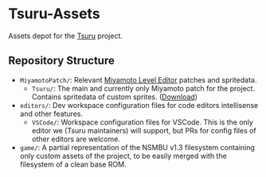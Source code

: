 # Tsuru-Assets
Assets depot for the [Tsuru](https://github.com/Luminyx1/Tsuru-Dev) project.

## Repository Structure
- `MiyamotoPatch/`: Relevant [Miyamoto Level Editor](https://github.com/aboood40091/Miyamoto) patches and spritedata.
  - `Tsuru/`: The main and currently only Miyamoto patch for the project. Contains spritedata of custom sprites. ([Download](https://github.com/Luminyx1/Tsuru-Assets/releases/tag/latest-miyamoto-patch))
- `editors/`: Dev workspace configuration files for code editors intellisense and other features.
  - `VSCode/`: Workspace configuration files for VSCode. This is the only editor we (Tsuru maintainers) will support, but PRs for config files of other editors are welcome.
- `game/`: A partial representation of the NSMBU v1.3 filesystem containing only custom assets of the project, to be easily merged with the filesystem of a clean base ROM.
